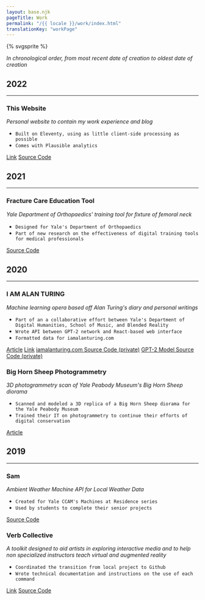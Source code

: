 ```yaml
---
layout: base.njk
pageTitle: Work
permalink: "/{{ locale }}/work/index.html"
translationKey: "workPage"
---
```

{% svgsprite %}

*In chronological order, from most recent date of creation to oldest date of creation*

## 2022
---

### This Website
*Personal website to contain my work experience and blog*
* `Built on Eleventy, using as little client-side processing as possible`
* `Comes with Plausible analytics`

[Link](https://letsgettoknow.me/)
[Source Code](https://github.com/ancinape/personal-website)

## 2021
---

### Fracture Care Education Tool
*Yale Department of Orthopaedics' training tool for ﬁxture of femoral neck*
* `Designed for Yale's Department of Orthopaedics`
* `Part of new research on the effectiveness of digital training tools for medical professionals`

[Source Code](https://github.com/ancinape/fracture-care-education-tool)

## 2020
---

### I AM ALAN TURING
*Machine learning opera based off Alan Turing's diary and personal writings*
* `Part of an a collaborative effort between Yale's Department of Digital Humanities, School of Music, and Blended Reality`
* `Wrote API between GPT-2 network and React-based web interface`
* `Formatted data for iamalanturing.com`

[Article](https://ccam.yale.edu/projects/experimental-performance-i-am-alan-turing)
[Link](https://www.iamalanturing.com/)
[iamalanturing.com Source Code (private)](https://github.com/dakotastipp/iamalanturing)
[GPT-2 Model Source Code (private)](https://github.com/YaleDHLab/gpt-2)

### Big Horn Sheep Photogrammetry
*3D photogrammetry scan of Yale Peabody Museum's Big Horn Sheep diorama*
* `Scanned and modeled a 3D replica of a Big Horn Sheep diorama for the Yale Peabody Museum`
* `Trained their IT on photogrammetry to continue their efforts of digital conservation`

[Article](ccam.yale.edu/digitizing-material-world-0)

## 2019
---
### Sam
*Ambient Weather Machine API for Local Weather Data*
* `Created for Yale CCAM's Machines at Residence series`
* `Used by students to complete their senior projects`

[Source Code](https://github.com/yale-ccam/sam)

### Verb Collective
*A toolkit designed to aid artists in exploring interactive media and to help non specialized instructors teach virtual and augmented reality*
* `Coordinated the transition from local project to Github`
* `Wrote technical documentation and instructions on the use of each command`

[Link](https://assetstore.unity.com/publishers/44888)
[Source Code](https://github.com/yale-ccam/verb-collective)